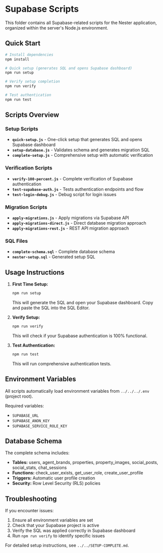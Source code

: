 # Supabase Scripts

This folder contains all Supabase-related scripts for the Nester application, organized within the server's Node.js environment.

## Quick Start

```bash
# Install dependencies
npm install

# Quick setup (generates SQL and opens Supabase dashboard)
npm run setup

# Verify setup completion
npm run verify

# Test authentication
npm run test
```

## Scripts Overview

### Setup Scripts
- **`quick-setup.js`** - One-click setup that generates SQL and opens Supabase dashboard
- **`setup-database.js`** - Validates schema and generates migration SQL
- **`complete-setup.js`** - Comprehensive setup with automatic verification

### Verification Scripts
- **`verify-100-percent.js`** - Complete verification of Supabase authentication
- **`test-supabase-auth.js`** - Tests authentication endpoints and flow
- **`test-login-debug.js`** - Debug script for login issues

### Migration Scripts
- **`apply-migrations.js`** - Apply migrations via Supabase API
- **`apply-migrations-direct.js`** - Direct database migration approach
- **`apply-migrations-rest.js`** - REST API migration approach

### SQL Files
- **`complete-schema.sql`** - Complete database schema
- **`nester-setup.sql`** - Generated setup SQL

## Usage Instructions

1. **First Time Setup:**
   ```bash
   npm run setup
   ```
   This will generate the SQL and open your Supabase dashboard. Copy and paste the SQL into the SQL Editor.

2. **Verify Setup:**
   ```bash
   npm run verify
   ```
   This will check if your Supabase authentication is 100% functional.

3. **Test Authentication:**
   ```bash
   npm run test
   ```
   This will run comprehensive authentication tests.

## Environment Variables

All scripts automatically load environment variables from `../../../.env` (project root).

Required variables:
- `SUPABASE_URL`
- `SUPABASE_ANON_KEY`
- `SUPABASE_SERVICE_ROLE_KEY`

## Database Schema

The complete schema includes:
- **Tables:** users, agent_brands, properties, property_images, social_posts, social_stats, chat_sessions
- **Functions:** check_user_exists, get_user_role, create_user_profile
- **Triggers:** Automatic user profile creation
- **Security:** Row Level Security (RLS) policies

## Troubleshooting

If you encounter issues:
1. Ensure all environment variables are set
2. Check that your Supabase project is active
3. Verify the SQL was applied correctly in Supabase dashboard
4. Run `npm run verify` to identify specific issues

For detailed setup instructions, see `../../SETUP-COMPLETE.md`.